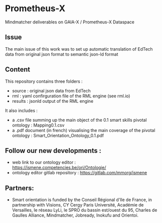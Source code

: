 # Prometheus-X

Mindmatcher deliverables on GAIA-X / Prometheus-X Dataspace


## Issue
The main issue of this work was to set up automatic translation of EdTech data from original json format to semantic json-ld format

## Content
This repository contains three folders :
- source : original json data from EdTech
- rml : yaml confirguration file of the RML engine (see rml.io)
- results : jsonld output of the RML engine

It also includes :
- a .csv file summing up the main object of the 0.1 smart skills pivotal ontology : Mapping0.1.csv
- a .pdf document (in french) visualising the main coverage of the pivotal ontology : Smart_Orientation_Ontology_0.1.pdf

## Follow our new developments :

- web link to our ontology editor : https://ismene.competencies.be/ori/Ontologie/
- ontology editor gitlab repository : https://gitlab.com/mmorg/ismene

## Partners:

- Smart orientation is funded by the Conseil Régional d'Ile de France, in partnership with Visions, CY Cergy Paris Université, Académie de Versailles, le réseau LyLi, le SPRO du bassin est/ouest du 95, Charles de Gaulles Alliance, Mindmatcher, Jobready, Inokufu and Orientoi. 